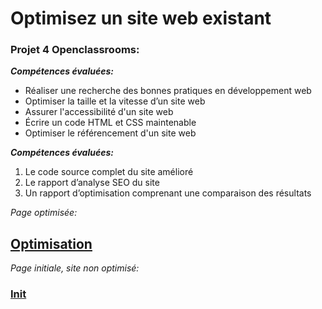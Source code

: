 # Optimisez un site web existant

### Projet 4 Openclassrooms:

***Compétences évaluées:***

- Réaliser une recherche des bonnes pratiques en développement web
- Optimiser la taille et la vitesse d’un site web
- Assurer l'accessibilité d'un site web
- Écrire un code HTML et CSS maintenable
- Optimiser le référencement d'un site web


***Compétences évaluées:***

1. Le code source complet du site amélioré 
2. Le rapport d’analyse SEO du site
3. Un rapport d’optimisation comprenant une comparaison des résultats

*Page optimisée:*
## [Optimisation](https://sandrine-a.github.io/sandrinealphonse_4_13042021/)

*Page initiale, site non optimisé:*
### [Init](https://sandrine-a.github.io/sandrinealphonse_p4_initial/)